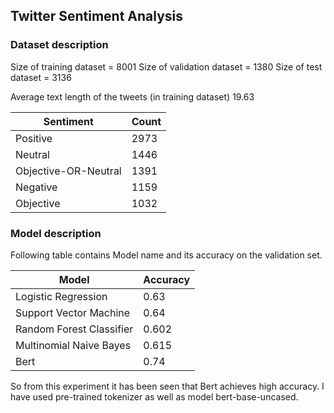 ## Twitter Sentiment Analysis

### Dataset description
Size of training dataset =  8001
Size of validation dataset = 1380
Size of test dataset = 3136

Average text length of the tweets (in training dataset) 19.63

| Sentiment              | Count  |
|------------------------|--------|
| Positive               | 2973   |
| Neutral                | 1446   |
| Objective-OR-Neutral   | 1391   |
| Negative               | 1159   |
| Objective              | 1032   |

### Model description
Following table contains Model name and its accuracy on the validation set.

| Model                              | Accuracy      |
| -----------------------------------| ------------- |
|Logistic Regression               |   0.63         |
|Support Vector Machine           |   0.64         |
|Random Forest Classifier | 0.602|                                
| Multinomial Naive Bayes|  0.615 |
| Bert|  0.74 |

So from this experiment it has been seen that Bert achieves high accuracy.
I have used pre-trained tokenizer as well as model bert-base-uncased.


